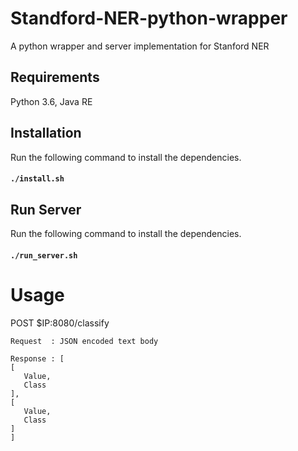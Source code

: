 # Standford-NER-python-wrapper
A python wrapper and server implementation for Stanford NER

## Requirements 
Python 3.6, Java RE

## Installation 
Run the following command to install the dependencies.

#### `./install.sh`

## Run Server 
Run the following command to install the dependencies.

#### `./run_server.sh`

# Usage

POST $IP:8080/classify

    Request  : JSON encoded text body
    
    Response : [
    [
       Value,
       Class
    ],
    [
       Value,
       Class
    ]
    ] 